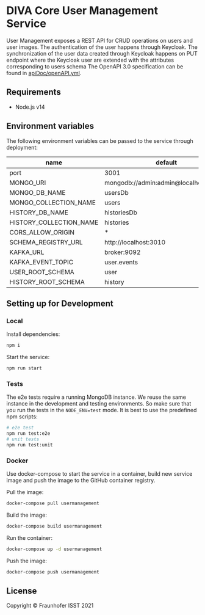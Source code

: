 # DIVA Core User Management Service

User Management exposes a REST API for CRUD operations on users and user images.
The authentication of the user happens through Keycloak. The synchronization of the user data created through Keycloak
happens on PUT endpoint where the Keycloak user are extended with the attributes corresponding to users schema
The OpenAPI 3.0 specification can be found in [apiDoc/openAPI.yml](./apiDoc/openapi.yml).

## Requirements

+ Node.js v14

## Environment variables

The following environment variables can be passed to the service through deployment:

| name | default  |
|---|---|
| port  | 3001  |
| MONGO_URI | mongodb://admin:admin@localhost:27017|
| MONGO_DB_NAME | usersDb |
| MONGO_COLLECTION_NAME | users |
| HISTORY_DB_NAME | historiesDb |
| HISTORY_COLLECTION_NAME | histories |
| CORS_ALLOW_ORIGIN  | * |
| SCHEMA_REGISTRY_URL  | http://localhost:3010 |
| KAFKA_URL  | broker:9092 |
| KAFKA_EVENT_TOPIC  | user.events |
| USER_ROOT_SCHEMA  | user |
| HISTORY_ROOT_SCHEMA  | history |

## Setting up for Development

### Local

Install dependencies:

```sh
npm i
```

Start the service:

```sh
npm run start
```

### Tests

The e2e tests require a running MongoDB instance. We reuse the same instance in the development and testing environments.
So make sure that you run the tests in the `NODE_ENV=test` mode. It is best to use the predefined npm scripts:

```sh
# e2e test
npm run test:e2e
# unit tests
npm run test:unit
```

### Docker

Use docker-compose to start the service in a container, build new service image and push the image to the GitHub container registry.

Pull the image:

```sh
docker-compose pull usermanagement
```

Build the image:

```sh
docker-compose build usermanagement
```

Run the container:

```sh
docker-compose up -d usermanagement
```

Push the image:

```sh
docker-compose push usermanagement
```

## License

Copyright © Fraunhofer ISST 2021
